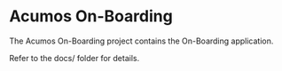# Acumos On-Boarding

The Acumos On-Boarding project contains the On-Boarding application.

Refer to the docs/ folder for details. 
